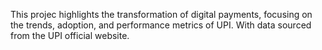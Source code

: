 This projec highlights the transformation of digital payments, focusing on the trends, adoption, and performance metrics of UPI. With data sourced from the UPI official website.
